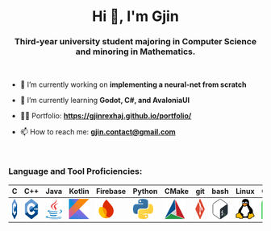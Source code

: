 <h1 align="center">Hi 👋, I'm Gjin</h1>
<h3 align="center">Third-year university student majoring in Computer Science and minoring in Mathematics.</h3>
<br />


- 🔭 I’m currently working on **implementing a neural-net from scratch**

- 🌱 I’m currently learning **Godot, C#, and AvaloniaUI**

- 🧑‍💻 Portfolio: **https://gjinrexhaj.github.io/portfolio/**

- 📫 How to reach me: **gjin.contact@gmail.com**

<p align="left">
</p>


<br />


<h3 align="left">Language and Tool Proficiencies:</h3>

| C                                                        | C++                                                          | Java                                                           | Kotlin                                                             | Firebase                                                               | Python                                                             | CMake                                                            | git                                                          | bash                                                           | Linux                                                            | QT                                                         |
|----------------------------------------------------------|--------------------------------------------------------------|----------------------------------------------------------------|--------------------------------------------------------------------|------------------------------------------------------------------------|--------------------------------------------------------------------|------------------------------------------------------------------|--------------------------------------------------------------|----------------------------------------------------------------|------------------------------------------------------------------|------------------------------------------------------------|
| <img src="Images/c.png" alt="C" width="36" height="40"/> | <img src="Images/c++.png" alt="C++" width="40" height="40"/> | <img src="Images/java.png" alt="Java" width="40" height="40"/> | <img src="Images/kotlin.png" alt="Kotlin" width="40" height="40"/> | <img src="Images/firebase.png" alt="Firebase" width="40" height="40"/> | <img src="Images/python.png" alt="Python" width="40" height="40"/> | <img src="Images/cmake.png" alt="CMake" width="40" height="40"/> | <img src="Images/git.png" alt="Git" width="40" height="40"/> | <img src="Images/bash.png" alt="Bash" width="40" height="40"/> | <img src="Images/linux.png" alt="Linux" width="40" height="40"/> | <img src="Images/qt.png" alt="QT" width="50" height="40"/> | 


<!--
<h3 align="left">Language and Tool Proficiencies:</h3>
<p align="left"> <img src="Images/c.png" alt="C" width="36" height="40"/>
                 <img src="Images/c++.png" alt="C++" width="40" height="40"/>
                 <img src="Images/java.png" alt="Java" width="40" height="40"/>
                 <img src="Images/kotlin.png" alt="Kotlin" width="40" height="40"/>
                 <img src="Images/firebase.png" alt="Firebase" width="40" height="40"/>
                 <img src="Images/python.png" alt="Python" width="40" height="40"/>
                 <img src="Images/cmake.png" alt="CMake" width="40" height="40"/>
                 <img src="Images/git.png" alt="Git" width="40" height="40"/>
                 <img src="Images/bash.png" alt="Bash" width="40" height="40"/>
                 <img src="Images/linux.png" alt="Linux" width="40" height="40"/>
                 <img src="Images/qt.png" alt="QT" width="50" height="40"/>
</p>
-->
